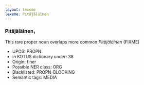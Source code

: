 ```yaml
---
layout: lexeme
lexeme: Pitäjäläinen
---
```


###  Pitäjäläinen₁

This rare proper noun overlaps more common *Pitäjäläinen* (FIXME)
* UPOS:  PROPN
* in KOTUS dictionary under:  38
* Origin:  finer
* Possible NER class:  ORG
* Blacklisted:  PROPN-BLOCKING
* Semantic tags:  MEDIA

